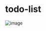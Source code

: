 # todo-list

![image](https://github.com/KrittayotToin/todo-list/assets/108741205/323ce924-f737-469d-9777-440d92fd9392)
